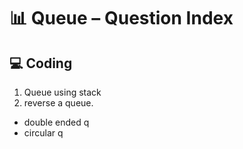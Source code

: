 # 📊 Queue – Question Index

## 💻 Coding
1. Queue using stack
2. reverse a queue.





* double ended q
* circular q